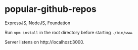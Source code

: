 # popular-github-repos
ExpressJS, NodeJS, Foundation


Run `npm install` in the root directory before starting `./bin/www`.

Server listens on http://localhost:3000.
